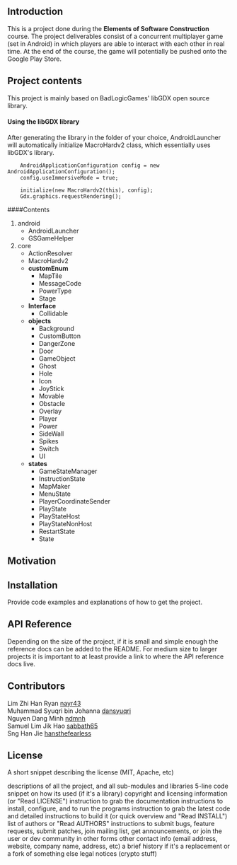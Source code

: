 ## Introduction

This is a project done during the **Elements of Software Construction** course. The project deliverables consist of a concurrent multiplayer game (set in Android) in which players are able to interact with each other in real time.
At the end of the course, the game will potentially be pushed onto the Google Play Store.

## Project contents

This project is mainly based on BadLogicGames' libGDX open source library.
#### Using the libGDX library
After generating the library in the folder of your choice, AndroidLauncher will automatically initialize MacroHardv2 class, which essentially uses libGDX's library.
		
		AndroidApplicationConfiguration config = new AndroidApplicationConfiguration();
		config.useImmersiveMode = true;

		initialize(new MacroHardv2(this), config);
		Gdx.graphics.requestRendering();

####Contents
1. android
    - AndroidLauncher
    - GSGameHelper
2. core
    - ActionResolver
    - MacroHardv2
    - **customEnum**
        - MapTile
        - MessageCode
        - PowerType
        - Stage
    - **Interface**
        - Collidable
    - **objects**
        - Background
        - CustomButton
        - DangerZone
        - Door
        - GameObject
        - Ghost
        - Hole
        - Icon
        - JoyStick
        - Movable
        - Obstacle
        - Overlay
        - Player
        - Power
        - SideWall
        - Spikes
        - Switch
        - UI
    - **states**
        - GameStateManager
        - InstructionState
        - MapMaker
        - MenuState
        - PlayerCoordinateSender
        - PlayState
        - PlayStateHost
        - PlayStateNonHost
        - RestartState
        - State
    


## Motivation


## Installation

Provide code examples and explanations of how to get the project.

## API Reference

Depending on the size of the project, if it is small and simple enough the reference docs can be added to the README. For medium size to larger projects it is important to at least provide a link to where the API reference docs live.


## Contributors

Lim Zhi Han Ryan [nayr43](https://github.com/nayr43)  
Muhammad Syuqri bin Johanna [dansyuqri](https://github.com/dansyuqri)  
Nguyen Dang Minh [ndmnh](https://github.com/ndmnh)  
Samuel Lim Jik Hao [sabbath65](https://github.com/sabbath65)  
Sng Han Jie [hansthefearless](https://github.com/hansthefearless)

## License

A short snippet describing the license (MIT, Apache, etc)

descriptions of all the project, and all sub-modules and libraries
5-line code snippet on how its used (if it's a library)
copyright and licensing information (or "Read LICENSE")
instruction to grab the documentation
instructions to install, configure, and to run the programs
instruction to grab the latest code and detailed instructions to build it (or quick overview and "Read INSTALL")
list of authors or "Read AUTHORS"
instructions to submit bugs, feature requests, submit patches, join mailing list, get announcements, or join the user or dev community in other forms
other contact info (email address, website, company name, address, etc)
a brief history if it's a replacement or a fork of something else
legal notices (crypto stuff)